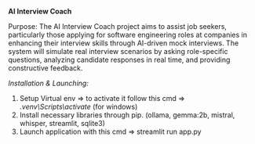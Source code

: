 **AI Interview Coach**

Purpose: The AI Interview Coach project aims to assist job seekers, particularly those applying for software engineering roles at companies in enhancing their interview skills through AI-driven mock interviews. The system will simulate real interview scenarios by asking role-specific questions, analyzing candidate responses in real time, and providing constructive feedback.

*Installation & Launching:*
1. Setup Virtual env => to activate it follow this cmd => *.venv\Scripts\activate* (for windows)
2. Install necessary libraries through pip. (ollama, gemma:2b, mistral, whisper, streamlit, sqlite3)
3. Launch application with this cmd => streamlit run app.py
